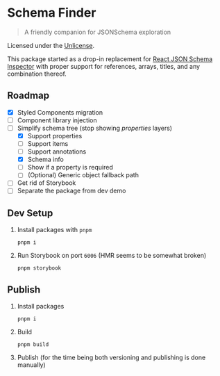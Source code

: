 # Schema Finder

> A friendly companion for JSONSchema exploration

Licensed under the [Unlicense].

This package started as a drop-in replacement for [React JSON Schema Inspector]
with proper support for references, arrays, titles, and any combination thereof.

## Roadmap

- [x] Styled Components migration
- [ ] Component library injection
- [ ] Simplify schema tree (stop showing _properties_ layers)
  - [x] Support properties
  - [ ] Support items
  - [ ] Support annotations
  - [x] Schema info
  - [ ] Show if a property is required
  - [ ] (Optional) Generic object fallback path
- [ ] Get rid of Storybook
- [ ] Separate the package from dev demo

## Dev Setup

1. Install packages with `pnpm`
   ```
   pnpm i
   ```
1. Run Storybook on port `6006` (HMR seems to be somewhat broken)
   ```
   pnpm storybook
   ```

## Publish

1. Install packages
   ```
   pnpm i
   ```
1. Build
   ```
   pnpm build
   ```
1. Publish (for the time being both versioning and publishing is done manually)

[react json schema inspector]:
  https://github.com/CarstenWickner/react-jsonschema-inspector
[unlicense]: ./LICENSE
